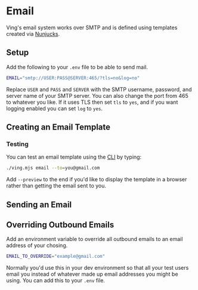 # Email
Ving's email system works over SMTP and is defined using templates created via [Nunjucks](https://mozilla.github.io/nunjucks/).

## Setup

Add the following to your `.env` file to be able to send mail. 

```bash
EMAIL="smtp://USER:PASS@SERVER:465/?tls=no&log=no"
```

Replace `USER` and `PASS` and `SERVER` with the SMTP username, password, and server name of your SMTP server. You can also change the port from 465 to whatever you like. If it uses TLS then set `tls` to `yes`, and if you want logging enabled you can set `log` to `yes`.


## Creating an Email Template

### Testing
You can test an email template using the [CLI](cli) by typing:

```bash
./ving.mjs email --to=you@gmail.com
```

Add `--preview` to the end if you'd like to display the template in a browser rather than getting the email sent to you.

## Sending an Email

## Overriding Outbound Emails

Add an environment variable to override all outbound emails to an email address of your chosing. 

```bash
EMAIL_TO_OVERRIDE="example@gmail.com"
```

Normally you'd use this in your dev environment so that all your test users email you instead of whatever made up email addresses you might be using. You can add this to your `.env` file.